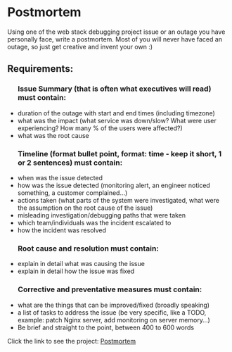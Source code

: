 <h1>Postmortem</h1>
<p>Using one of the web stack debugging project issue or an outage you have personally face, write a postmortem. Most of you will never have faced an outage, so just get creative and invent your own :)</p>
<h2>Requirements:</h2>
<ul>
<h3>Issue Summary (that is often what executives will read) must contain:</h3>
<li>duration of the outage with start and end times (including timezone)</li>
<li>what was the impact (what service was down/slow? What were user experiencing? How many % of the users were affected?)</li>
<li>what was the root cause</li>
</ul>
<ul>
<h3>Timeline (format bullet point, format: time - keep it short, 1 or 2 sentences) must contain:</h3>
<li>when was the issue detected</li>
<li>how was the issue detected (monitoring alert, an engineer noticed something, a customer complained…)</li>
<li>actions taken (what parts of the system were investigated, what were the assumption on the root cause of the issue)</li>
<li>misleading investigation/debugging paths that were taken</li>
<li>which team/individuals was the incident escalated to</li>
<li>how the incident was resolved</li>
</ul>
<ul>
<h3>Root cause and resolution must contain:</h3>
<li>explain in detail what was causing the issue</li>
<li>explain in detail how the issue was fixed</li>
</ul>
<ul>
<h3>Corrective and preventative measures must contain:</h3>
<li>what are the things that can be improved/fixed (broadly speaking)</li>
<li>a list of tasks to address the issue (be very specific, like a TODO, example: patch Nginx server, add monitoring on server memory…)</li>
<li>Be brief and straight to the point, between 400 to 600 words</li>
</ul>

Click the link to see the project: <a href="https://docs.google.com/document/d/1wI9lVuAsQjyzlxIgpTj8n8Q5cBigsj7w4M0EBssAudE/edit?usp=sharing">Postmortem</a>

